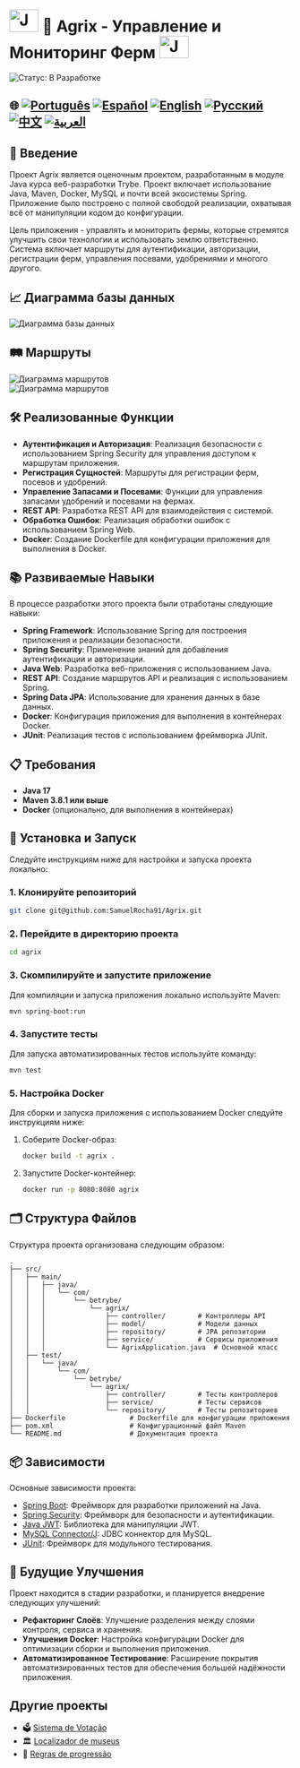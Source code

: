 # <img src="https://blog.geekhunter.com.br/wp-content/uploads/2020/07/pngwing.com_.png" alt="Java Projects Logo" width="52" height="40" /> 🌱 Agrix - Управление и Мониторинг Ферм <img src="https://blog.geekhunter.com.br/wp-content/uploads/2020/07/pngwing.com_.png" alt="Java Projects Logo" width="52" height="40" />

![Статус: В Разработке](https://img.shields.io/badge/status-in%20development-yellow)

## 🌐 [![Português](https://img.shields.io/badge/Português-green)](https://github.com/SamuelRocha91/Agrix/blob/main/README.md) [![Español](https://img.shields.io/badge/Español-yellow)](https://github.com/SamuelRocha91/Agrix/blob/main/README_es.md) [![English](https://img.shields.io/badge/English-blue)](https://github.com/SamuelRocha91/Agrix/blob/main/README_en.md) [![Русский](https://img.shields.io/badge/Русский-lightgrey)](https://github.com/SamuelRocha91/Agrix/blob/main/README_ru.md) [![中文](https://img.shields.io/badge/中文-red)](https://github.com/SamuelRocha91/Agrix/Agrix/blob/main/README_ch.md) [![العربية](https://img.shields.io/badge/العربية-orange)](https://github.com/SamuelRocha91/Agrix/blob/main/README_ar.md)

## 📜 Введение

Проект Agrix является оценочным проектом, разработанным в модуле Java курса веб-разработки Trybe. Проект включает использование Java, Maven, Docker, MySQL и почти всей экосистемы Spring. Приложение было построено с полной свободой реализации, охватывая всё от манипуляции кодом до конфигурации.

Цель приложения - управлять и мониторить фермы, которые стремятся улучшить свои технологии и использовать землю ответственно. Система включает маршруты для аутентификации, авторизации, регистрации ферм, управления посевами, удобрениями и многого другого.

## 📈 Диаграмма базы данных

![Диаграмма базы данных](./images/diagrama.png)

## 🛤️ Маршруты

![Диаграмма маршрутов](./images/routeOne.png)  
![Диаграмма маршрутов](./images/routesTwo.png)

## 🛠️ Реализованные Функции

- **Аутентификация и Авторизация**: Реализация безопасности с использованием Spring Security для управления доступом к маршрутам приложения.
- **Регистрация Сущностей**: Маршруты для регистрации ферм, посевов и удобрений.
- **Управление Запасами и Посевами**: Функции для управления запасами удобрений и посевами на фермах.
- **REST API**: Разработка REST API для взаимодействия с системой.
- **Обработка Ошибок**: Реализация обработки ошибок с использованием Spring Web.
- **Docker**: Создание Dockerfile для конфигурации приложения для выполнения в Docker.

## 📚 Развиваемые Навыки

В процессе разработки этого проекта были отработаны следующие навыки:

- **Spring Framework**: Использование Spring для построения приложения и реализации безопасности.
- **Spring Security**: Применение знаний для добавления аутентификации и авторизации.
- **Java Web**: Разработка веб-приложения с использованием Java.
- **REST API**: Создание маршрутов API и реализация с использованием Spring.
- **Spring Data JPA**: Использование для хранения данных в базе данных.
- **Docker**: Конфигурация приложения для выполнения в контейнерах Docker.
- **JUnit**: Реализация тестов с использованием фреймворка JUnit.

## 📋 Требования

- **Java 17**
- **Maven 3.8.1 или выше**
- **Docker** (опционально, для выполнения в контейнерах)

## 🔧 Установка и Запуск

Следуйте инструкциям ниже для настройки и запуска проекта локально:

### 1. Клонируйте репозиторий

```bash
git clone git@github.com:SamuelRocha91/Agrix.git
```

### 2. Перейдите в директорию проекта

```bash
cd agrix
```

### 3. Скомпилируйте и запустите приложение

Для компиляции и запуска приложения локально используйте Maven:

```bash
mvn spring-boot:run
```

### 4. Запустите тесты

Для запуска автоматизированных тестов используйте команду:

```bash
mvn test
```

### 5. Настройка Docker

Для сборки и запуска приложения с использованием Docker следуйте инструкциям ниже:

1. Соберите Docker-образ:

   ```bash
   docker build -t agrix .
   ```

2. Запустите Docker-контейнер:

   ```bash
   docker run -p 8080:8080 agrix
   ```

## 🗂️ Структура Файлов

Структура проекта организована следующим образом:

```
.
├── src/
│   ├── main/
│   │   ├── java/
│   │   │   └── com/
│   │   │       └── betrybe/
│   │   │           └── agrix/
│   │   │               ├── controller/        # Контроллеры API
│   │   │               ├── model/             # Модели данных
│   │   │               ├── repository/        # JPA репозитории
│   │   │               ├── service/           # Сервисы приложения
│   │   │               └── AgrixApplication.java  # Основной класс
│   ├── test/
│   │   └── java/
│   │       └── com/
│   │           └── betrybe/
│   │               └── agrix/
│   │                   ├── controller/        # Тесты контроллеров
│   │                   ├── service/           # Тесты сервисов
│   │                   └── repository/        # Тесты репозиториев
├── Dockerfile                # Dockerfile для конфигурации приложения
├── pom.xml                   # Конфигурационный файл Maven
└── README.md                 # Документация проекта
```

## 📦 Зависимости

Основные зависимости проекта:

- [Spring Boot](https://spring.io/projects/spring-boot): Фреймворк для разработки приложений на Java.
- [Spring Security](https://spring.io/projects/spring-security): Фреймворк для безопасности и аутентификации.
- [Java JWT](https://github.com/auth0/java-jwt): Библиотека для манипуляции JWT.
- [MySQL Connector/J](https://dev.mysql.com/downloads/connector/j/): JDBC коннектор для MySQL.
- [JUnit](https://junit.org/junit5/): Фреймворк для модульного тестирования.

## 🚀 Будущие Улучшения

Проект находится в стадии разработки, и планируется внедрение следующих улучшений:

- **Рефакторинг Слоёв**: Улучшение разделения между слоями контроля, сервиса и хранения.
- **Улучшения Docker**: Настройка конфигурации Docker для оптимизации сборки и выполнения приложения.
- **Автоматизированное Тестирование**: Расширение покрытия автоматизированных тестов для обеспечения большей надёжности приложения.

## Другие проекты

- 🗳️ [Sistema de Votação](https://github.com/SamuelRocha91/sistemaDeVotacao/blob/main/README_ru.md)
- 🏛️ [Localizador de museus](https://github.com/SamuelRocha91/localizadorDeMuseus/blob/main/README_ru.md)
- 📃 [Regras de progressão](https://github.com/SamuelRocha91/project_rule_of_progression/blob/main/README_ru.md)

